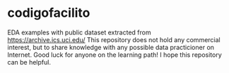 # codigofacilito
 EDA examples with public dataset extracted from https://archive.ics.uci.edu/
 This repository does not hold any commercial interest, but to share knowledge with any possible data practicioner on Internet.
 Good luck for anyone on the learning path! I hope this repository can be helpful.
